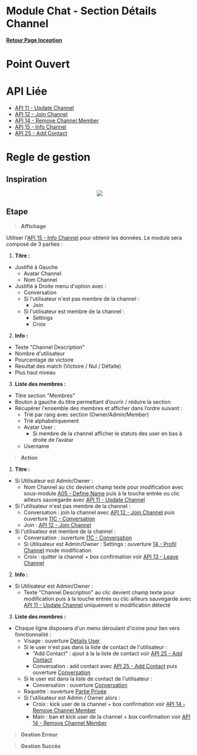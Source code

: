 # Module Chat - Section Détails Channel

**[Retour Page Inception](./00_Page_Transcendence.md)**

# Point Ouvert

# API Liée
- [API 11 - Update Channel](../API/11_Update_Channel.md)
- [API 12 - Join Channel](../API/12_Join_Channel.md)
- [API 14 - Remove Channel Member](../API/14_Remove_Channel_Member.md)
- [API 15 - Info Channel](../API/15_Info_Channel.md)
- [API 25 - Add Contact](../API/25_Add_Contact.md)
# Regle de gestion

## Inspiration
<p align="center">
	<img src="./Inspiration/" />
</p>

## Etape

> **Affichage**

Utiliser l'[API 15 - Info Channel](../API/15_Info_Channel.md) pour obtenir les données. Le module sera composé de 3 parties :
1. **Titre :**
- Justifié à Gauche
	- Avatar Channel
	- Nom Channel
- Justifié à Droite menu d'option avec :
	- Conversation 
	- Si l'utilisateur n'est pas membre de la channel : 
		- Join
	- Si l'utilisateur est membre de la channel :
		- Settings
		- Croix

2. **Info :**
- Texte "Channel Description"
- Nombre d'utilisateur
- Pourcentage de victoire
- Resultat des match (Victoire / Nul / Défaite)
- Plus haut niveau

3. **Liste des membres :**
- Titre section "Membres"
- Bouton à gauche du titre permettant d’ouvrir / réduire la section
- Récupérer l'ensemble des membres et afficher dans l’ordre suivant  :
	- Trié par rang avec section (Owner/Admin/Member)
	- Trié alphabétiquement
	- Avatar User :
		- Si membre de la channel afficher le statuts des user en bas à droite de l’avatar
	- Username

> **Action**

1. **Titre :**
- Si Utilisateur est Admin/Owner :
	- Nom Channel au clic devient champ texte pour modification avec sous-module [A05 - Define Name](./A05_Define_Name.md) puis à la touche entrée ou clic ailleurs sauvegarde avec [API 11 - Update Channel](../API/11_Update_Channel.md)
- Si l'utilisateur n'est pas membre de la channel : 
	- Conversation : join la channel avec [API 12 - Join Channel](../API/12_Join_Channel.md) puis ouverture [11C - Conversation](./11C_Conversation.md)
	- Join : [API 12 - Join Channel](../API/12_Join_Channel.md)
- Si l'utilisateur est membre de la channel : 
	- Conversation : ouverture [11C - Conversation](./11C_Conversation.md)
	- Si Utilisateur est Admin/Owner : Settings : ouverture [14 - Profil Channel](./14_Profil_Channel.md) mode modification
	- Croix : quitter la channel + box confirmation voir [API 13 - Leave Channel](../API/13_Leave_Channel.md)

2. **Info :**
- Si Utilisateur est Admin/Owner :
	- Texte "Channel Description" au clic devient champ texte pour modification puis à la touche entrée ou clic ailleurs sauvegarde avec [API 11 - Update Channel](../API/11_Update_Channel.md) uniquement si modification détecté

3. **Liste des membres :**
- Chaque ligne disposera d'un menu déroulant d'icone pour lien vers fonctionnalité : 
	- Visage : ouverture [Détails User](./11E_Details_User.md)
	- Si le user n'est pas dans la liste de contact de l'utilisateur : 
		- "Add Contact" : ajout à la la liste de contact voir [API 25 - Add Contact](../API/25_Add_Contact.md)
		- Conversation : add contact avec [API 25 - Add Contact](../API/25_Add_Contact.md) puis ouverture [Conversation](./11C_Conversation.md)
	- Si le user est dans la liste de contact de l'utilisateur :
		- Conversation : ouverture [Conversation](./11C_Conversation.md)
	- Raquette : ouverture [Partie Privée](./24_Partie_Privee.md)
	- Si l'utilisateur est Admin / Owner alors : 
		- Croix : kick user de la channel + box confirmation voir [API 14 - Remove Channel Member](../API/14_Remove_Channel_Member.md)
		- Main : ban et kick user de la channel + box confirmation voir [API 14 - Remove Channel Member](../API/14_Remove_Channel_Member.md)

> **Gestion Erreur**

> **Gestion Succès**

